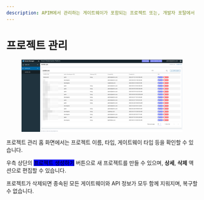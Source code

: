 ```yaml
---
description: APIM에서 관리하는 게이트웨이가 포함되는 프로젝트 또는, 개발자 포탈에서 MyApp으로 노출되는 프로젝트를 확인할 수 있습니다.
---
```


# 프로젝트 관리

<figure><img src="../.gitbook/assets/image (32).png" alt=""><figcaption></figcaption></figure>

프로젝트 관리 홈 화면에서는 프로젝트 이름, 타입, 게이트웨이 타입 등을 확인할 수 있습니다.

우측 상단의 <mark style="background-color:blue;">프로젝트 생성하기</mark> 버튼으로 새 프로젝트를 만들 수 있으며, **상세**, **삭제** 액션으로 편집할 수 있습니다.

프로젝트가 삭제되면 종속된 모든 게이트웨이와 API 정보가 모두 함께 지워지며, 복구할 수 없습니다.
